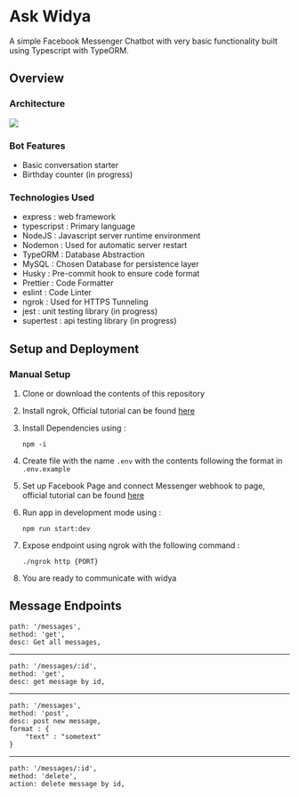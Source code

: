# Ask Widya

A simple Facebook Messenger Chatbot with very basic functionality built using Typescript with TypeORM.

## Overview

### Architecture

![](https://i.imgur.com/lqNMr0V.png)

### Bot Features

- Basic conversation starter
- Birthday counter (in progress)

### Technologies Used

- express : web framework
- typescripst : Primary language
- NodeJS : Javascript server runtime environment
- Nodemon : Used for automatic server restart
- TypeORM : Database Abstraction
- MySQL : Chosen Database for persistence layer
- Husky : Pre-commit hook to ensure code format
- Prettier : Code Formatter
- eslint : Code Linter
- ngrok : Used for HTTPS Tunneling
- jest : unit testing library (in progress)
- supertest : api testing library (in progress)

## Setup and Deployment

### Manual Setup

1. Clone or download the contents of this repository
2. Install ngrok, Official tutorial can be found [here](https://ngrok.com/)
3. Install Dependencies using :
   ```
   npm -i
   ```
4. Create file with the name `.env` with the contents following the format in `.env.example`
5. Set up Facebook Page and connect Messenger webhook to page, official tutorial can be found [here](https://developers.facebook.com/docs/messenger-platform/getting-started/app-setup)
6. Run app in development mode using :

   ```
   npm run start:dev
   ```

7. Expose endpoint using ngrok with the following command :
   ```
   ./ngrok http {PORT}
   ```
8. You are ready to communicate with widya

## Message Endpoints

    path: '/messages',
    method: 'get',
    desc: Get all messages,

---

    path: '/messages/:id',
    method: 'get',
    desc: get message by id,

---

    path: '/messages',
    method: 'post',
    desc: post new message,
    format : {
        "text" : "sometext"
    }

---

    path: '/messages/:id',
    method: 'delete',
    action: delete message by id,
